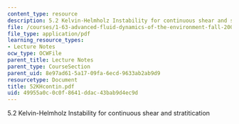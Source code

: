 ```yaml
---
content_type: resource
description: 5.2 Kelvin-Helmholz Instability for continuous shear and stratitication
file: /courses/1-63-advanced-fluid-dynamics-of-the-environment-fall-2002/49955a0c0c0f8641ddac43bab9d4ec9d_52KHcontin.pdf
file_type: application/pdf
learning_resource_types:
- Lecture Notes
ocw_type: OCWFile
parent_title: Lecture Notes
parent_type: CourseSection
parent_uid: 8e97ad61-5a17-09fa-6ecd-9633ab2ab9d9
resourcetype: Document
title: 52KHcontin.pdf
uid: 49955a0c-0c0f-8641-ddac-43bab9d4ec9d
---
```

5.2 Kelvin-Helmholz Instability for continuous shear and stratitication

